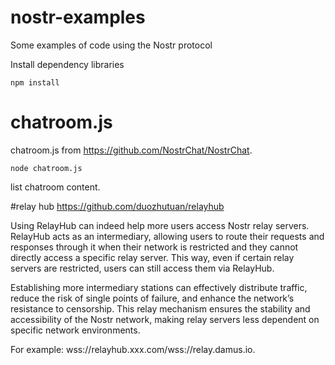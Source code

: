 # nostr-examples
Some examples of code using the Nostr protocol

Install dependency libraries
```
npm install
```

# chatroom.js
chatroom.js from https://github.com/NostrChat/NostrChat.
```
node chatroom.js
```

list chatroom content.

#relay hub
https://github.com/duozhutuan/relayhub

Using RelayHub can indeed help more users access Nostr relay servers. RelayHub acts as an intermediary, allowing users to route their requests and responses through it when their network is restricted and they cannot directly access a specific relay server. This way, even if certain relay servers are restricted, users can still access them via RelayHub.

Establishing more intermediary stations can effectively distribute traffic, reduce the risk of single points of failure, and enhance the network’s resistance to censorship. This relay mechanism ensures the stability and accessibility of the Nostr network, making relay servers less dependent on specific network environments.

For example: wss://relayhub.xxx.com/wss://relay.damus.io.
 
